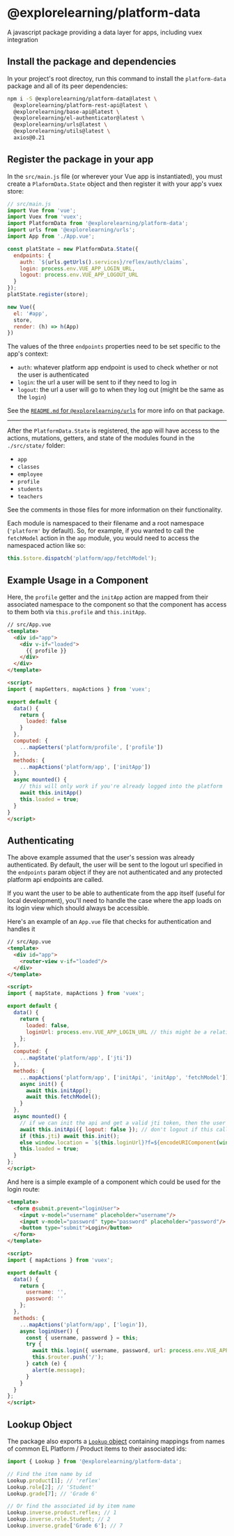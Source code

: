 # @explorelearning/platform-data

A javascript package providing a data layer for apps, including vuex integration

## Install the package and dependencies

In your project's root directoy, run this command to install the `platform-data` package and all of its peer dependencies:

```bash
npm i -S @explorelearning/platform-data@latest \
  @explorelearning/platform-rest-api@latest \
  @explorelearning/base-api@latest \
  @explorelearning/el-authenticator@latest \
  @explorelearning/urls@latest \
  @explorelearning/utils@latest \
  axios@0.21
```

## Register the package in your app

In the `src/main.js` file (or wherever your Vue app is instantiated), you must create a `PlaformData.State` object and then register it with your app's vuex store:

```js
// src/main.js
import Vue from 'vue';
import Vuex from 'vuex';
import PlatformData from '@explorelearning/platform-data';
import urls from '@explorelearning/urls';
import App from './App.vue';

const platState = new PlatformData.State({
  endpoints: {
    auth: `${urls.getUrls().services}/reflex/auth/claims`,
    login: process.env.VUE_APP_LOGIN_URL,
    logout: process.env.VUE_APP_LOGOUT_URL
  }
});
platState.register(store);

new Vue({
  el: '#app',
  store,
  render: (h) => h(App)
})
```

The values of the three `endpoints` properties need to be set specific to the app's context:

- `auth`: whatever platform app endpoint is used to check whether or not the user is authenticated
- `login`: the url a user will be sent to if they need to log in
- `logout`: the url a user will go to when they log out (might be the same as the `login`)

See the [`README.md` for `@explorelearning/urls`](https://github.com/ExploreLearning/el-web/tree/main/packages/urls) for more info on that package.

---

After the `PlatformData.State` is registered, the app will have access to the actions, mutations, getters, and state of the modules found in the `./src/state/` folder:

- `app`
- `classes`
- `employee`
- `profile`
- `students`
- `teachers`

See the comments in those files for more information on their functionality.

Each module is namespaced to their filename and a root namespace (`'platform'` by default). So, for example, if you wanted to call the `fetchModel` action in the `app` module, you would need to access the namespaced action like so:

```js
this.$store.dispatch('platform/app/fetchModel');
```

## Example Usage in a Component

Here, the `profile` getter and the `initApp` action are mapped from their associated namespace to the component so that the component has access to them both via `this.profile` and `this.initApp`.

```html
// src/App.vue
<template>
  <div id="app">
    <div v-if="loaded">
      {{ profile }}
    </div>
  </div>
</template>

<script>
import { mapGetters, mapActions } from 'vuex';

export default {
  data() {
    return {
      loaded: false
    }
  },
  computed: {
    ...mapGetters('platform/profile', ['profile'])
  },
  methods: {
    ...mapActions('platform/app', ['initApp'])
  },
  async mounted() {
    // this will only work if you're already logged into the platform
    await this.initApp()
    this.loaded = true;
  }
}
</script>
```

## Authenticating

The above example assumed that the user's session was already authenticated. By default, the user will be sent to the logout url specified in the `endpoints` param object if they are not authenticated and any protected platform api endpoints are called.

If you want the user to be able to authenticate from the app itself (useful for local development), you'll need to handle the case where the app loads on its login view which should always be accessible.

Here's an example of an `App.vue` file that checks for authentication and handles it

```html
// src/App.vue
<template>
  <div id="app">
    <router-view v-if="loaded"/>
  </div>
</template>

<script>
import { mapState, mapActions } from 'vuex';

export default {
  data() {
    return {
      loaded: false,
      loginUrl: process.env.VUE_APP_LOGIN_URL // this might be a relative link pointing to a login view in the app, or to another locally running app
    };
  },
  computed: {
    ...mapState('platform/app', ['jti'])
  },
  methods: {
    ...mapActions('platform/app', ['initApi', 'initApp', 'fetchModel']),
    async init() {
      await this.initApp();
      await this.fetchModel();
    }
  },
  async mounted() {
    // if we can init the api and get a valid jti token, then the user is logged in, so init the app
    await this.initApi({ logout: false }); // don't logout if this call is made without authentication
    if (this.jti) await this.init();
    else window.location = `${this.loginUrl}?f=${encodeURIComponent(window.location)}`;
    this.loaded = true;
  }
};
</script>
```

And here is a simple example of a component which could be used for the login route:

```html
<template>
  <form @submit.prevent="loginUser">
    <input v-model="username" placeholder="username"/>
    <input v-model="password" type="password" placeholder="password"/>
    <button type="submit">Login</button>
  </form>
</template>

<script>
import { mapActions } from 'vuex';

export default {
  data() {
    return {
      username: '',
      password: ''
    };
  },
  methods: {
    ...mapActions('platform/app', ['login']),
    async loginUser() {
      const { username, password } = this;
      try {
        await this.login({ username, password, url: process.env.VUE_APP_AUTH_ENDPOINT });
        this.$router.push('/');
      } catch (e) {
        alert(e.message);
      }
    }
  }
};
</script>
```

## Lookup Object

The package also exports a [`Lookup` object](./src/utils/Lookup.ts) containing mappings from names of common EL Platform / Product items to their associated ids:

```js
import { Lookup } from '@explorelearning/platform-data';

// Find the item name by id
Lookup.product[1]; // 'reflex'
Lookup.role[2]; // 'Student'
Lookup.grade[7]; // 'Grade 6'

// Or find the associated id by item name
Lookup.inverse.product.reflex; // 1
Lookup.inverse.role.Student; // 2
Lookup.inverse.grade['Grade 6']; // 7
```
